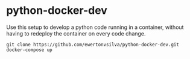 # python-docker-dev 
Use this setup to develop a python code running in a container, without having to redeploy the container on every code change.


```
git clone https://github.com/ewertonvsilva/python-docker-dev.git
docker-compose up
```
